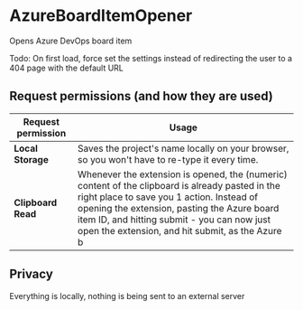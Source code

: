 # AzureBoardItemOpener
Opens Azure DevOps board item

<!-- https://github.com/ChromeAdmin/meetings-page-auto-closer-for-zoom -->

Todo: On first load, force set the settings instead of redirecting the user to a 404 page with the default URL

## Request permissions (and how they are used)
| **Request permission**        | **Usage**                                                                                                                                                                                                                       |
|--------------------|---------------------------------------------------------------------------------------------------------------------------------------------------------------------------------------------------------------------------------------|
| **Local Storage**  | Saves the project's name locally on your browser, so you won't have to re-type it every time.                                                                                                                                          |
| **Clipboard Read** | Whenever the extension is opened, the (numeric) content of the clipboard is already pasted in the right place to save you 1 action. Instead of opening the extension, pasting the Azure board item ID, and hitting submit - you can now just open the extension, and hit submit, as the Azure b

## Privacy
Everything is locally, nothing is being sent to an external server